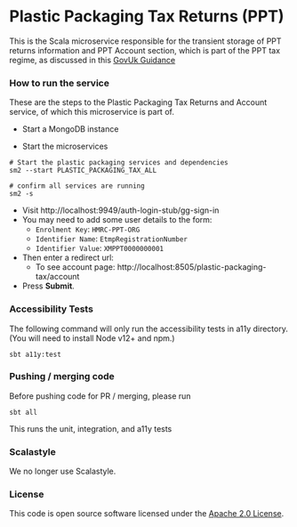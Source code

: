 # Plastic Packaging Tax Returns (PPT)

This is the Scala microservice responsible for the transient storage of PPT returns information and PPT Account section,
which is part of the PPT tax regime, as discussed in this [GovUk Guidance](https://www.gov.uk/government/publications/introduction-of-plastic-packaging-tax/plastic-packaging-tax)

### How to run the service

These are the steps to the Plastic Packaging Tax Returns and Account service, of which this microservice is part of.

* Start a MongoDB instance

* Start the microservices

```
# Start the plastic packaging services and dependencies
sm2 --start PLASTIC_PACKAGING_TAX_ALL

# confirm all services are running
sm2 -s
```

* Visit http://localhost:9949/auth-login-stub/gg-sign-in
* You may need to add some user details to the form:
  * `Enrolment Key`: `HMRC-PPT-ORG`
  * `Identifier Name`: `EtmpRegistrationNumber`
  * `Identifier Value`: `XMPPT0000000001`
* Then enter a redirect url:
  * To see account page: http://localhost:8505/plastic-packaging-tax/account 
* Press **Submit**.

### Accessibility Tests

The following command will only run the accessibility tests in a11y directory.
(You will need to install Node v12+ and npm.)
```
sbt a11y:test
```

### Pushing / merging code

Before pushing code for PR / merging, please run
```
sbt all
```
This runs the unit, integration, and a11y tests

### Scalastyle

We no longer use Scalastyle.

### License

This code is open source software licensed under the [Apache 2.0 License]("http://www.apache.org/licenses/LICENSE-2.0.html").

